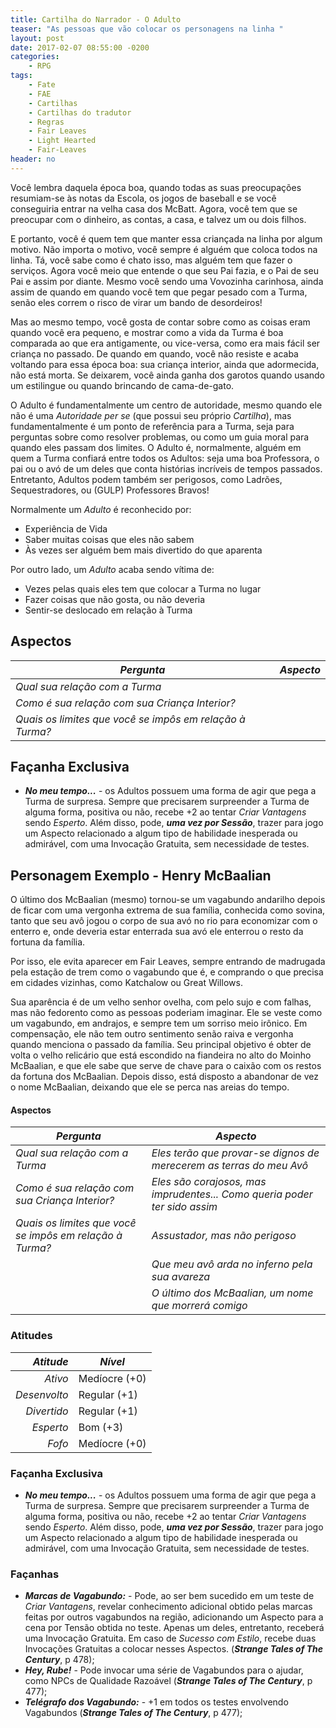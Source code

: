 ```yaml
---
title: Cartilha do Narrador - O Adulto
teaser: "As pessoas que vão colocar os personagens na linha "
layout: post
date: 2017-02-07 08:55:00 -0200
categories: 
    - RPG
tags:
    - Fate
    - FAE
    - Cartilhas
    - Cartilhas do tradutor
    - Regras
    - Fair Leaves
    - Light Hearted
    - Fair-Leaves
header: no
---
```



Você lembra daquela época boa, quando todas as suas preocupações resumiam-se às notas da Escola, os jogos de baseball e se você conseguiria entrar na velha casa dos McBatt. Agora, você tem que se preocupar com o dinheiro, as contas, a casa, e talvez um ou dois filhos.

E portanto, você é quem tem que manter essa criançada na linha por algum motivo. Não importa o motivo, você sempre é alguém que coloca todos na linha. Tá, você sabe como é chato isso, mas alguém tem que fazer o serviços. Agora você meio que entende o que seu Pai fazia, e o Pai de seu Pai e assim por diante. Mesmo você sendo uma Vovozinha carinhosa, ainda assim de quando em quando você tem que pegar pesado com a Turma, senão eles correm o risco de virar um bando de desordeiros!

Mas ao mesmo tempo, você gosta de contar sobre como as coisas eram quando você era pequeno, e mostrar como a vida da Turma é boa comparada ao que era antigamente, ou vice-versa, como era mais fácil ser criança no passado. De quando em quando, você não resiste e acaba voltando para essa época boa: sua criança interior, ainda que adormecida, não está morta. Se deixarem, você ainda ganha dos garotos quando usando um estilingue ou quando brincando de cama-de-gato.

O Adulto é fundamentalmente um centro de autoridade, mesmo quando ele não é uma _Autoridade_  _per se_ (que possui seu próprio _Cartilha_), mas fundamentalmente é um ponto de referência para a Turma, seja para perguntas sobre como resolver problemas, ou como um guia moral para quando eles passam dos limites. O Adulto é, normalmente, alguém em quem a Turma confiará entre todos os Adultos: seja uma boa Professora, o pai ou o avó de um deles que conta histórias incríveis de tempos passados. Entretanto, Adultos podem também ser perigosos, como Ladrões, Sequestradores, ou (GULP) Professores Bravos!

<!-- excerpt -->

Normalmente um _Adulto_ é reconhecido por:

+ Experiência de Vida
+ Saber muitas coisas que eles não sabem
+ Às vezes ser alguém bem mais divertido do que aparenta

Por outro lado, um _Adulto_ acaba sendo vítima de:

+ Vezes pelas quais eles tem que colocar a Turma no lugar
+ Fazer coisas que não gosta, ou não deveria
+ Sentir-se deslocado em relação à Turma

## Aspectos

| ***Pergunta***                                            | ***Aspecto*** |
|-----------------------------------------------------------|---------------|
| _Qual sua relação com a Turma_                            |               |
| _Como é sua relação com sua Criança Interior?_            |               |
| _Quais os limites que você se impôs em relação à Turma?_  |               | 

## Façanha Exclusiva

+ ***No meu tempo...*** - os Adultos possuem uma forma de agir que pega a Turma de surpresa. Sempre que precisarem surpreender a Turma de alguma forma, positiva ou não, recebe +2 ao tentar _Criar Vantagens_ sendo _Esperto_. Além disso, pode, ___uma vez por Sessão___, trazer para jogo um Aspecto relacionado a algum tipo de habilidade inesperada ou admirável, com uma Invocação Gratuita, sem necessidade de testes.

## Personagem Exemplo - Henry McBaalian

O último dos McBaalian (mesmo) tornou-se um vagabundo andarilho depois de ficar com uma vergonha extrema de sua família, conhecida como sovina, tanto que seu avô jogou o corpo de sua avó no rio para economizar com o enterro e, onde deveria estar enterrada sua avó ele enterrou o resto da fortuna da família.

Por isso, ele evita aparecer em Fair Leaves, sempre entrando de madrugada pela estação de trem como o vagabundo que é, e comprando o que precisa em cidades vizinhas, como Katchalow ou Great Willows.

Sua aparência é de um velho senhor ovelha, com pelo sujo e com falhas, mas não fedorento como as pessoas poderiam imaginar. Ele se veste como um vagabundo, em andrajos, e sempre tem um sorriso meio irônico. Em compensação, ele não tem outro sentimento senão raiva e vergonha quando menciona o passado da família. Seu principal objetivo é obter de volta o velho relicário que está escondido na fiandeira no alto do Moinho McBaalian, e que ele sabe que serve de chave para o caixão com os restos da fortuna dos McBaalian. Depois disso, está disposto a abandonar de vez o nome McBaalian, deixando que ele se perca nas areias do tempo.

#### __Aspectos__

| ***Pergunta***                                            | ***Aspecto*** |
|-----------------------------------------------------------|---------------|
| _Qual sua relação com a Turma_                            | _Eles terão que provar-se dignos de merecerem as terras do meu Avô_              |
| _Como é sua relação com sua Criança Interior?_            | _Eles são corajosos, mas imprudentes... Como queria poder ter sido assim_              |
| _Quais os limites que você se impôs em relação à Turma?_  | _Assustador, mas não perigoso_              | 
|| _Que meu avô arda no inferno pela sua avareza_ |
|| _O último dos McBaalian, um nome que morrerá comigo_ |

### __Atitudes__

| ***Atitude***  | ***Nível***   |
|---------------:|---------------|
| _Ativo_        | Medíocre (+0) |
| _Desenvolto_   | Regular (+1)  |
| _Divertido_    | Regular (+1)  |
| _Esperto_      | Bom (+3)      |
| _Fofo_         | Medíocre (+0) |

### __Façanha Exclusiva__

+ ***No meu tempo...*** - os Adultos possuem uma forma de agir que pega a Turma de surpresa. Sempre que precisarem surpreender a Turma de alguma forma, positiva ou não, recebe +2 ao tentar _Criar Vantagens_ sendo _Esperto_. Além disso, pode, ___uma vez por Sessão___, trazer para jogo um Aspecto relacionado a algum tipo de habilidade inesperada ou admirável, com uma Invocação Gratuita, sem necessidade de testes.

### __Façanhas__

+ ***Marcas de Vagabundo:*** - Pode, ao ser bem sucedido em um teste de _Criar Vantagens_, revelar conhecimento adicional obtido pelas marcas feitas por outros vagabundos na região, adicionando um Aspecto para a cena por Tensão obtida no teste. Apenas um deles, entretanto, receberá uma Invocação Gratuita. Em caso de _Sucesso com Estilo_, recebe duas Invocações Gratuitas a colocar nesses Aspectos. (___Strange Tales of The Century___, p 478);
+ ***Hey, Rube!*** - Pode invocar uma série de Vagabundos para o ajudar, como NPCs de Qualidade Razoável (___Strange Tales of The Century___, p 477);
+ ***Telégrafo dos Vagabundo:*** - +1 em todos os testes envolvendo Vagabundos (___Strange Tales of The Century___, p 477);


